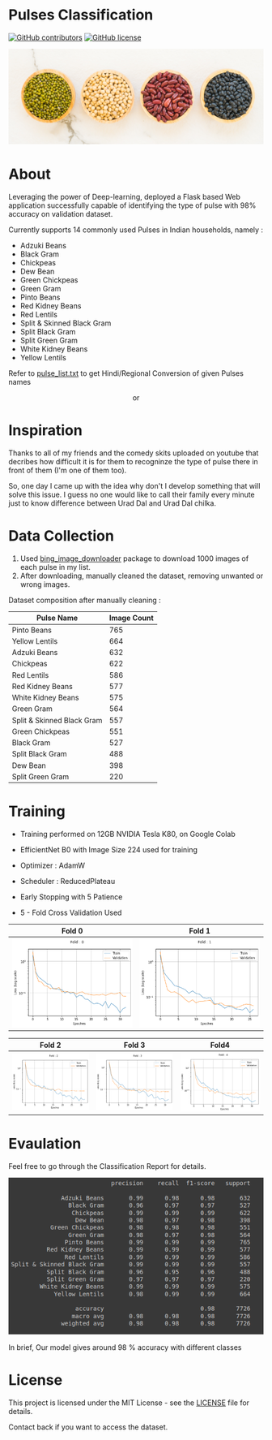 # Pulses Classification
 
<p align="center">

  [![GitHub contributors](https://img.shields.io/github/contributors/Akshita1906/pulses-classification)](https://github.com/Akshita1906/pulses-classification/graphs/contributors/)
  [![GitHub license](https://img.shields.io/github/license/Akshita1906/pulses-classification)](https://github.com/Akshita1906/pulses-classification/blob/master/LICENSE)
</p>  

<img src="static/img/background.jpg"/>


# About
Leveraging the power of Deep-learning, deployed a Flask based Web application successfully capable of identifying the type of pulse with 98% accuracy on validation dataset.

Currently supports 14 commonly used Pulses in Indian households, namely :
* Adzuki Beans
* Black Gram
* Chickpeas
* Dew Bean
* Green Chickpeas
* Green Gram
* Pinto Beans
* Red Kidney Beans
* Red Lentils
* Split & Skinned Black Gram
* Split Black Gram
* Split Green Gram
* White Kidney Beans
* Yellow Lentils

Refer to [pulse_list.txt](req_files/pulses_list.txt) to get Hindi/Regional Conversion of given Pulses names

<center>or</center> 

# Inspiration
Thanks to all of my friends and the comedy skits uploaded on youtube that decribes how difficult it is for them to recogninze the type of pulse there in front of them (I'm one of them too).  

So, one day I came up with the idea why don't I develop something that will solve this issue. I guess no one would like to call their family every minute just to know difference between Urad Dal and Urad Dal chilka.

# Data Collection
1. Used [bing_image_downloader](https://pypi.org/project/bing-image-downloader/) package to download 1000 images of each pulse in my list.
2. After downloading, manually cleaned the dataset, removing unwanted or wrong images.

Dataset composition after manually cleaning :

| Pulse Name      | Image Count |
| ----------- | ----------- |
| Pinto Beans      | 765       |
| Yellow Lentils    | 664        |
| Adzuki Beans      | 632       |
| Chickpeas   | 622        |
| Red Lentils      | 586       |
| Red Kidney Beans     | 577        |
| White Kidney Beans      | 575       |
| Green Gram    | 564        |
| Split & Skinned Black Gram      | 557       |
| Green Chickpeas    | 551        |
| Black Gram     | 527       |
| Split Black Gram    | 488        |
| Dew Bean     | 398       |
| Split Green Gram     | 220        |

# Training

* Training performed on 12GB NVIDIA Tesla K80, on Google Colab

* EfficientNet B0 with Image Size 224 used for training 

* Optimizer : AdamW

* Scheduler : ReducedPlateau

* Early Stopping with 5 Patience 
 
* 5 - Fold Cross Validation Used
          


Fold 0            |  Fold 1
:-------------------------:|:-------------------------:
<img src="req_files/training_graph/Fold0.png"/>  |  <img src="req_files/training_graph/Fold1.png"/> 

Fold 2            |  Fold 3| Fold4
:-------------------------:|:-------------------------:|:-------------------------:
<img src="req_files/training_graph/Fold2.png"/>  |  <img src="req_files/training_graph/Fold3.png"/> |<img src="req_files/training_graph/Fold4.png"/> 

# Evaulation

Feel free to go through the Classification Report for details.

<img src="req_files/classification_report.png"> 
                  
In brief, Our model gives around 98 % accuracy with different classes

# License

This project is licensed under the MIT License - see the [LICENSE](https://github.com/Akshita1906/pulses-classification/blob/master/LICENSE) file for details.

Contact back if you want to access the dataset.